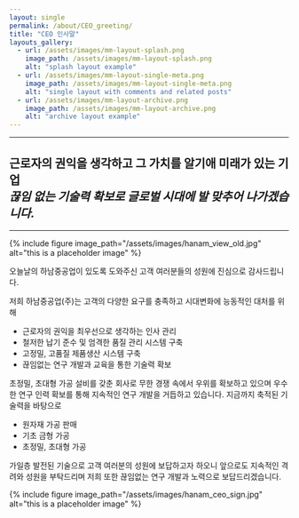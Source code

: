 ```yaml
---
layout: single
permalink: /about/CEO_greeting/
title: "CEO 인사말"
layouts_gallery:
  - url: /assets/images/mm-layout-splash.png
    image_path: /assets/images/mm-layout-splash.png
    alt: "splash layout example"
  - url: /assets/images/mm-layout-single-meta.png
    image_path: /assets/images/mm-layout-single-meta.png
    alt: "single layout with comments and related posts"
  - url: /assets/images/mm-layout-archive.png
    image_path: /assets/images/mm-layout-archive.png
    alt: "archive layout example"
---
```


---
**근로자의 권익**을 생각하고 그 가치를 알기애 미래가 있는 기업  
*끊임 없는 기술력 확보로 글로벌 시대에 발 맞추어 나가겠습니다.*
---

---

{% include figure image_path="/assets/images/hanam_view_old.jpg" alt="this is a placeholder image" %}

오늘날의 하남중공업이 있도록 도와주신 고객 여러분들의 성원에 진심으로 감사드립니다.

저희 하남중공업(주)는 고객의 다양한 요구를 충족하고 시대변화에 능동적인 대처를 위해
- 근로자의 권익을 최우선으로 생각하는 인사 관리
- 철저한 납기 준수 및 엄격한 품질 관리 시스템 구축
- 고정밀, 고품질 제품생산 시스템 구축
- 끊임없는 연구 개발과 교육을 통한 기술력 확보


초정밀, 초대형 가공 설비를 갖춘 회사로 무한 경쟁 속에서 우위를 확보하고 있으며 우수한 연구 인력 확보를 통해 지속적인 연구 개발을 거듭하고 있습니다. 지금까지 축적된 기술력을 바탕으로
- 원자재 가공 판매
- 기초 금형 가공
- 초정밀, 초대형 가공


가일층 발전된 기술으로 고객 여러분의 성원에 보답하고자 하오니 앞으로도 지속적인 격려와 성원을 부탁드리며 저희 또한 끊임없는 연구 개발과 노력으로 보답드리겠습니다.

{% include figure image_path="/assets/images/hanam_ceo_sign.jpg" alt="this is a placeholder image" %}
